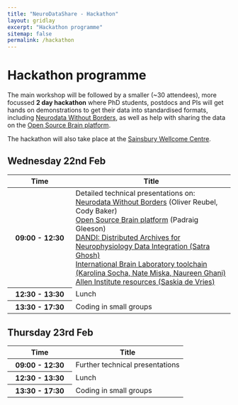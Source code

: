 ```yaml
---
title: "NeuroDataShare - Hackathon"
layout: gridlay
excerpt: "Hackathon programme"
sitemap: false
permalink: /hackathon
---
```

# Hackathon programme

<p>The main workshop will be followed by a smaller (~30 attendees), more focussed <b>2 day hackathon</b> where PhD students, postdocs and PIs will get hands on demonstrations to get their data into standardised formats, including <a href="https://www.nwb.org/">Neurodata Without Borders</a>, as well as help with sharing the data on the <a href="https://www.v2.opensourcebrain.org/">Open Source Brain platform</a>.</p>

<p>The hackathon will also take place at the <a href="directions">Sainsbury Wellcome Centre</a>.</p>

## Wednesday 22nd Feb

<table class="table table-hover">
  <thead>
    <tr>
      <th scope="col" style="width: 130px">Time</th>
      <th scope="col">Title</th>
    </tr>
  </thead> 
  <tbody>
    <tr>
      <th scope="row">09:00 - 12:30</th>
      <td>Detailed technical presentations on:<br/>
<a href="https://www.nwb.org/">Neurodata Without Borders</a> (Oliver Reubel, Cody Baker)<br/>
<a href="https://www.v2.opensourcebrain.org/">Open Source Brain platform</a> (Padraig Gleeson)<br/>
<a href="https://www.dandiarchive.org/">DANDI: Distributed Archives for Neurophysiology Data Integration (Satra Ghosh)</a><br/>
<a href="https://github.com/int-brain-lab">International Brain Laboratory toolchain (Karolina Socha, Nate Miska, Naureen Ghani)</a><br/>
<a href="https://portal.brain-map.org/">Allen Institute resources (Saskia de Vries)</a><br/>

</td>
    </tr>
    <tr>
      <th scope="row">12:30 - 13:30</th>
      <td>Lunch</td>
    </tr> 
    <tr>
      <th scope="row">13:30 - 17:30</th>
      <td>Coding in small groups</td>
    </tr> 
  </tbody>
</table>

## Thursday 23rd Feb

<table class="table table-hover">
  <thead>
    <tr>
      <th scope="col" style="width: 130px">Time</th>
      <th scope="col">Title</th>
    </tr>
  </thead> 
  <tbody>
    <tr>
      <th scope="row">09:00 - 12:30</th>
      <td>Further technical presentations</td>
    </tr>
    <tr>
      <th scope="row">12:30 - 13:30</th>
      <td>Lunch</td>
    </tr> 
    <tr>
      <th scope="row">13:30 - 17:30</th>
      <td>Coding in small groups</td>
    </tr> 
  </tbody>
</table>
